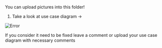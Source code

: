 You can upload pictures into this folder!

1. Take a look at use case diagram ->
   
![Error](https://img/use_case_diagram.png)

If you consider it need to be fixed leave a comment or upload your use case diagram with necessary comments 
